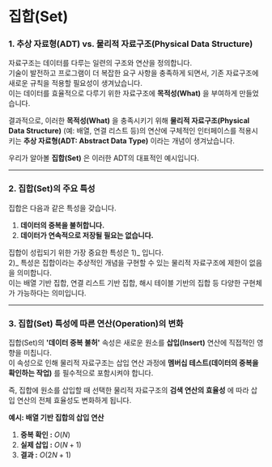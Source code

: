 # 집합(Set)

### 1. 추상 자료형(ADT) vs. 물리적 자료구조(Physical Data Structure)

자료구조는 데이터를 다루는 일련의 구조와 연산을 정의합니다.<br>
기술이 발전하고 프로그램이 더 복잡한 요구 사항을 충족하게 되면서, 기존 자료구조에 새로운 규칙을 적용할 필요성이 생겨났습니다.<br>
이는 데이터를 효율적으로 다루기 위한 자료구조에 **목적성(What)** 을 부여하게 만들었습니다.

결과적으로, 이러한 **목적성(What)** 을 충족시키기 위해 **물리적 자료구조(Physical Data Structure)** (예: 배열, 연결 리스트 등)의 연산에 구체적인 인터페이스를 적용시키는 **추상 자료형(ADT: Abstract Data Type)** 이라는 개념이 생겨났습니다.

우리가 알아볼 **집합(Set)** 은 이러한 ADT의 대표적인 예시입니다.

---

### 2. 집합(Set)의 주요 특성

집합은 다음과 같은 특성을 갖습니다.

1.  **데이터의 중복을 불허합니다.** <br>
2.  **데이터가 연속적으로 저장될 필요는 없습니다.**

집합이 성립되기 위한 가장 중요한 특성은 1)_ 입니다. <br>
2)_ 특성은 집합이라는 추상적인 개념을 구현할 수 있는 물리적 자료구조에 제한이 없음을 의미합니다. <br>
이는 배열 기반 집합, 연결 리스트 기반 집합, 해시 테이블 기반의 집합 등 다양한 구현체가 가능하다는 의미입니다.

---

### 3. 집합(Set) 특성에 따른 연산(Operation)의 변화

집합(Set)의 **'데이터 중복 불허'** 속성은 새로운 원소를 **삽입(Insert)** 연산에 직접적인 영향을 미칩니다.<br>
이 속성으로 인해 물리적 자료구조는 삽입 연산 과정에 **멤버십 테스트(데이터의 중복을 확인하는 작업)** 를 필수적으로 포함시켜야 합니다.

즉, 집합에 원소를 삽입할 때 선택한 물리적 자료구조의 **검색 연산의 효율성** 에 따라 삽입 연산의 전체 효율성도 변화하게 됩니다.

**예시: 배열 기반 집합의 삽입 연산**

1.  **중복 확인 :** $O(N)$
2.  **실제 삽입 :** $O(N + 1)$
3.  **결과 :** $O(2N + 1)$
